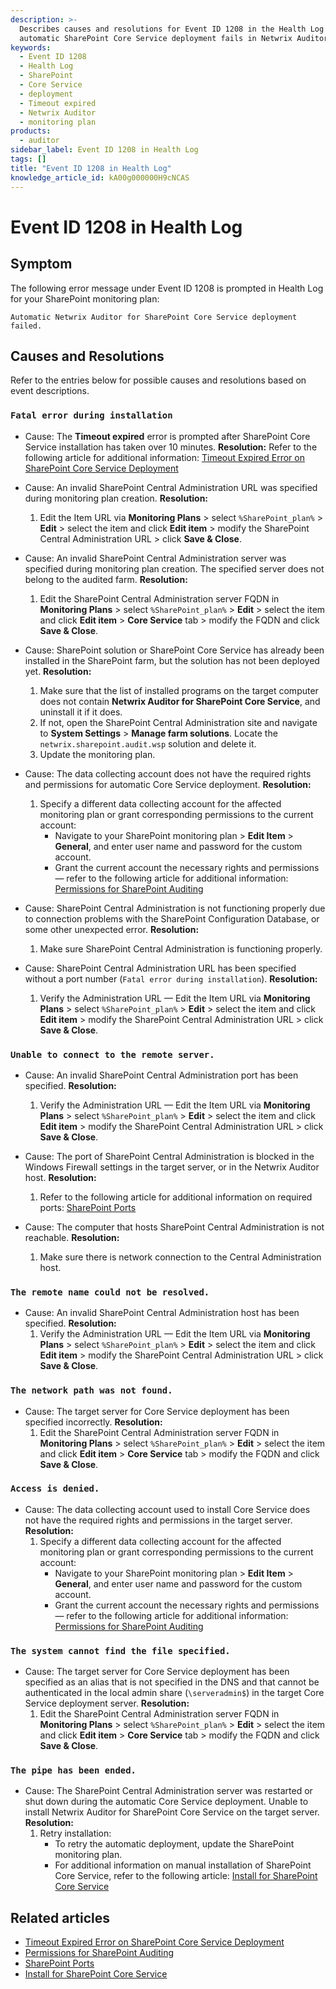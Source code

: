 ```yaml
---
description: >-
  Describes causes and resolutions for Event ID 1208 in the Health Log when
  automatic SharePoint Core Service deployment fails in Netwrix Auditor.
keywords:
  - Event ID 1208
  - Health Log
  - SharePoint
  - Core Service
  - deployment
  - Timeout expired
  - Netwrix Auditor
  - monitoring plan
products:
  - auditor
sidebar_label: Event ID 1208 in Health Log
tags: []
title: "Event ID 1208 in Health Log"
knowledge_article_id: kA00g000000H9cNCAS
---
```


# Event ID 1208 in Health Log

## Symptom

The following error message under Event ID 1208 is prompted in Health Log for your SharePoint monitoring plan:

`Automatic Netwrix Auditor for SharePoint Core Service deployment failed.`

## Causes and Resolutions

Refer to the entries below for possible causes and resolutions based on event descriptions.

### `Fatal error during installation`

- Cause: The **Timeout expired** error is prompted after SharePoint Core Service installation has taken over 10 minutes.
  **Resolution:** Refer to the following article for additional information: [Timeout Expired Error on SharePoint Core Service Deployment](/docs/kb/auditor/timeout-expired-error-on-sharepoint-core-service-deployment.md)

- Cause: An invalid SharePoint Central Administration URL was specified during monitoring plan creation.
  **Resolution:**
  1. Edit the Item URL via **Monitoring Plans** > select ` %SharePoint_plan% ` > **Edit** > select the item and click **Edit item** > modify the SharePoint Central Administration URL > click **Save & Close**.

- Cause: An invalid SharePoint Central Administration server was specified during monitoring plan creation. The specified server does not belong to the audited farm.
  **Resolution:**
  1. Edit the SharePoint Central Administration server FQDN in **Monitoring Plans** > select ` %SharePoint_plan% ` > **Edit** > select the item and click **Edit item** > **Core Service** tab > modify the FQDN and click **Save & Close**.

- Cause: SharePoint solution or SharePoint Core Service has already been installed in the SharePoint farm, but the solution has not been deployed yet.
  **Resolution:**
  1. Make sure that the list of installed programs on the target computer does not contain **Netwrix Auditor for SharePoint Core Service**, and uninstall it if it does.
  2. If not, open the SharePoint Central Administration site and navigate to **System Settings** > **Manage farm solutions**. Locate the `netwrix.sharepoint.audit.wsp` solution and delete it.
  3. Update the monitoring plan.

- Cause: The data collecting account does not have the required rights and permissions for automatic Core Service deployment.
  **Resolution:**
  1. Specify a different data collecting account for the affected monitoring plan or grant corresponding permissions to the current account:
     - Navigate to your SharePoint monitoring plan > **Edit Item** > **General**, and enter user name and password for the custom account.
     - Grant the current account the necessary rights and permissions — refer to the following article for additional information: [Permissions for SharePoint Auditing](https://docs.netwrix.com/docs/auditor/10_8/configuration/sharepoint/permissions)

- Cause: SharePoint Central Administration is not functioning properly due to connection problems with the SharePoint Configuration Database, or some other unexpected error.
  **Resolution:**
  1. Make sure SharePoint Central Administration is functioning properly.

- Cause: SharePoint Central Administration URL has been specified without a port number (`Fatal error during installation`).
  **Resolution:**
  1. Verify the Administration URL — Edit the Item URL via **Monitoring Plans** > select ` %SharePoint_plan% ` > **Edit** > select the item and click **Edit item** > modify the SharePoint Central Administration URL > click **Save & Close**.

### `Unable to connect to the remote server.`

- Cause: An invalid SharePoint Central Administration port has been specified.
  **Resolution:**
  1. Verify the Administration URL — Edit the Item URL via **Monitoring Plans** > select ` %SharePoint_plan% ` > **Edit** > select the item and click **Edit item** > modify the SharePoint Central Administration URL > click **Save & Close**.

- Cause: The port of SharePoint Central Administration is blocked in the Windows Firewall settings in the target server, or in the Netwrix Auditor host.
  **Resolution:**
  1. Refer to the following article for additional information on required ports: [SharePoint Ports](https://docs.netwrix.com/docs/auditor/10_8/configuration/sharepoint/ports)

- Cause: The computer that hosts SharePoint Central Administration is not reachable.
  **Resolution:**
  1. Make sure there is network connection to the Central Administration host.

### `The remote name could not be resolved.`

- Cause: An invalid SharePoint Central Administration host has been specified.
  **Resolution:**
  1. Verify the Administration URL — Edit the Item URL via **Monitoring Plans** > select ` %SharePoint_plan% ` > **Edit** > select the item and click **Edit item** > modify the SharePoint Central Administration URL > click **Save & Close**.

### `The network path was not found.`

- Cause: The target server for Core Service deployment has been specified incorrectly.
  **Resolution:**
  1. Edit the SharePoint Central Administration server FQDN in **Monitoring Plans** > select ` %SharePoint_plan% ` > **Edit** > select the item and click **Edit item** > **Core Service** tab > modify the FQDN and click **Save & Close**.

### `Access is denied.`

- Cause: The data collecting account used to install Core Service does not have the required rights and permissions in the target server.
  **Resolution:**
  1. Specify a different data collecting account for the affected monitoring plan or grant corresponding permissions to the current account:
     - Navigate to your SharePoint monitoring plan > **Edit Item** > **General**, and enter user name and password for the custom account.
     - Grant the current account the necessary rights and permissions — refer to the following article for additional information: [Permissions for SharePoint Auditing](https://docs.netwrix.com/docs/auditor/10_8/configuration/sharepoint/permissions)

### `The system cannot find the file specified.`

- Cause: The target server for Core Service deployment has been specified as an alias that is not specified in the DNS and that cannot be authenticated in the local admin share (`\serveradmin$`) in the target Core Service deployment server.
  **Resolution:**
  1. Edit the SharePoint Central Administration server FQDN in **Monitoring Plans** > select ` %SharePoint_plan% ` > **Edit** > select the item and click **Edit item** > **Core Service** tab > modify the FQDN and click **Save & Close**.

### `The pipe has been ended.`

- Cause: The SharePoint Central Administration server was restarted or shut down during the automatic Core Service deployment. Unable to install Netwrix Auditor for SharePoint Core Service on the target server.
  **Resolution:**
  1. Retry installation:
     - To retry the automatic deployment, update the SharePoint monitoring plan.
     - For additional information on manual installation of SharePoint Core Service, refer to the following article: [Install for SharePoint Core Service](https://docs.netwrix.com/docs/auditor/10_8/install/sharepointcoreservice)

## Related articles

- [Timeout Expired Error on SharePoint Core Service Deployment](/docs/kb/auditor/timeout-expired-error-on-sharepoint-core-service-deployment.md)
- [Permissions for SharePoint Auditing](https://docs.netwrix.com/docs/auditor/10_8/configuration/sharepoint/permissions)
- [SharePoint Ports](https://docs.netwrix.com/docs/auditor/10_8/configuration/sharepoint/ports)
- [Install for SharePoint Core Service](https://docs.netwrix.com/docs/auditor/10_8/install/sharepointcoreservice)
